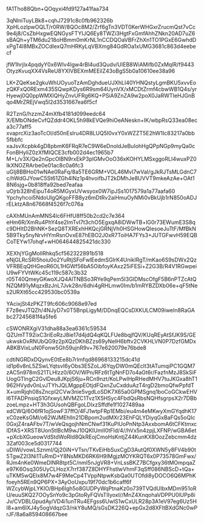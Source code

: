fA1Tho88Qbn+QOqyxi4fd9127a41faa734

3qNlniTuyLBk8+cqhJ7291c8c0fb962326b
XpHLozlpwOQLT/r0RW/8QOc8M2/Zrf6gTn3VDT0KerWHGxrZrucmQst7vCc9e4j8/CsZbHxgwEQNGysFTYIJQ6Ey8TWZi3HgtFxGmfAhhZNkn20AD7uZ6sBAQh+yTM6du218oHBmm0mKrNL1nCCDQOaVBFrZhXn1TO1PGxE6GwhdDxPgT4I8MBxZOCdIexQ7mHRKyLqVBXmg84GdROa1xUMG3681c863d4eebecf

jfW1hrjlx4pqdyY0x6WIv4Igw4rBl4ud3Qudv/UIEB8WiAMifb0ZxMqlR/f9443OtyzKvuqXX4VsReU8YXIVBEXmMEEilZ43oBgS5b0a10610ee38a96

LK+ZQeKse2gkuWhUOyuoTzAmDghdueUJXhLI40YHNQstyLgmBKU5xvvEozQKFxQ0RExm435SQwpKDys6R9sm64UynVX/xMCDtZrmf4cbwWB1Q4s/yrHyewj0Q0ppWMXlQHyZnvUFRg6KQ+PSiA9ZnZA9w2poX0JaRWTIeHJGnBqo4MrZREjVwq5I2d3531667ea6f5cf

R2TznG/hzzmZ4mXfb4181d099eedc64
X/EMbONdeCvfQZddr4OKL5h98kEVQe9hiOeANeskn+IK/wbpRsQ33ea08eca3c77aff5
xvaprcXiz3aoTcOl/d50nEslru4DR8LUQ5I0vxY0xWZZT5E2hW1Ic83217a0bb5fbbfc
xaJsvXcpbk4gD8pbmK6FRqR7eC9W6eDnoldJeBuIohHgQPpNGp9myQa0cFonBHyliZ0zXfMIQCE3cfb002d4ec1965b7
M+L/v3X/Qe2nGpcOlBN9rxEkP3plGMvOoO36xKOHYLMSxggoRLI4wuxPZ0IkXNOZRArbe0e01ac8c0a6fc3
uGIj8BBHo01wNAe0RaFq/8a5TE6GRM+VOL46Mvl7wVaI/gJkRJTsMLGdnC7c/hWdGJYowC5St61ZGh4lNz1p4hvoifbJT2kDMhJe8UVVT9mkeAzAe+OAt18N6sjg+0b818ffa92bed7eafaa
uOjrb328hEipuT4oR5MGyxUVwsyox0W7ipJSs1017579a1a77aafa60
Ypchyhcoi5NdoUIgQKgoFFB8yz6mDtRv2aiHmuOyNMi0vBkUjb1rN850oADJrELktzA8n67668f4526f7c076a

cAXhMUnAmMNS4Ic6FHfU8ff50b2cd2c7e364
eHm6R/XmRu4PhY4se2ImTvI7t3chO5EgxqA8iDWwTB+lG0r73EWumE3S8qc9DHItD2BhNK+SezQ8TXRExhHKQcjGRNjVh0HSGHowQIesoeJuTtF/MfBkN5B9Tky5nyNrvHYmRsnOvxE87hEBO2J0xR7ToiHA7FYs3+JUTGFwvH59EQBCoTEYw17ohqf+wH064644825421dc330

XEXhjYGgMoIlRhkq5cf562322891b518
eNjGLRcSRl5hoiu0o2YuRtjSFoFwlEedmSGlrK4UnikIRgT/mKao6S9sDWx2QzVFRBEqQtHGeoR6OL1HGWf56bA5OibfoyKAxz25iFESi+Z2G3B/R4V1RGwpeiU9wFYVtWKc45c119c587c3b32
r05T40QmeyGKwoXJQ4AlTNBSo3RYe9qPem5I3GIDMscOfgF5B6nPTZcAtQNZQM91yMqzxBzJnL7Jvk28n/6dhi4gRHLmw0Im/b1mRYBZDXb06e+qF5tNes2URXt65cc429530bc0539a

YAcixjSt4zPKZT9fc606c9068e97ed
F7z8evJTQZh/4NJyD7x0T5BnpLigyM/DDnqEQCsDXKULCM09iweIn8RaGAbc27245681f4a5fe6

cSWONRXgiV31dha88a3ea6361c59534
QZUmTT92ixC3riEoRzJ8ie17d4jdQ4qKQLFUe8bqjfQV/KUqREyAtSfJK9S/GEukwskOxRNUbQG9z2pXQzDKhBZzs69yNeIH6bftv2CVKHLVN0P7DzfGMDxABKBVixLuN0Fonw5Gh59ujnR9v+767e620079e76bde8

cdtiNGRDxDQynvE0tEe8b7rlmfqd86968133215dc41d
id1p6v8nL5ZSwLYqtsvI6yObs3E5ZoLJ6YqyDW0mQEclt3tATumqiPC1GQM7zAC5n978mS21TLHlzz0/6OV/WPn/RFz6tTgNnFD7o4aGt6r/FazfnMzJ8SkSiFUogGTlngC2GvlDeu8JKpjS6ju+RCn9nzt/KoLPwlHpRHedMHV7tuJKGxa8hT1962HVydv0nLvJTYhJQLMgppEOtjdFQxnZuCxdduAzT4rgD2bmoQfwPpfdTX+umRjqh08sZncpl2CVw3nie5vgdLoSDK7X65a0GPMSgnq1boCoGCkwEHVl6TFADPnsiqS1GfxwyLMVMZC1Tvz1X5HSyc4FbdQsRbsNQHfsgrpsX2r7DBbzoeLmpz+HT3h3GUsohQBFgoLDlxzSffdfe1f1027489aa
xdCWQ/6O6fR1ojSowF37ffO/4FJ1wtpFRp1EMbi/eu4m4eMKwyXmGYqdhK17xC0zeKsGMI/o62WJMEhlln21DBpom2udMXr23EhFQLYDiyqGxBaFQs5oQIc0GxjZ4raAFbv7T/wVeQsgojhNmCNwf31KuPlUoPnNtp3AxxbomA6tCFKtmxcIDfAS+XRST8Uon5tlBcM9wJ10QKIUmlI0tFld/4//hVx5n4zpjLXFNP/wGBA6et+pXcbXGueowVdStdWoRId8QkREojCmoHsKntjZ44KunKX8OozZebcmm4dz3Zaf003ce5d0317744
uDIWi/vowLSznmI/Qj20iN+VTsn/TKvEiHbSuxCgD3AutQf0XWN5y8FV4b90t5TgwZ2l3Ni1TuRmD+Y8NsMKD6RK6H9IMgjzMOYKRQT6x0P73578GmFwx/RJm4nKe0WmeDINR8tpt5C/nmI5nJgVR8+VnLssBKZ7BCfgxy36tMOmpqaZe97K6Osq305UyCLHozX7rrf387Z8DHYFhstlwVhmF3qSff086NBScD+tQa+uTKM5wQElx8M7w4F9MeCp4TVppNtpwKsbQa0UTOfdi8yDOCO6Q6MPhKfoeyh5REn9QP6PX+3AyOoUxpu19f70dc1b6caff6f
WZcybWjpLYKIO/BHp6lgh5o8GUDPyWqPtnaKz0o739TVQdUIbxMDm951oRU/euuSKQ27OOySnYo9c3pGtoRyFQVsTIIyoxI//MnZ4XnqohaVDPPU0lUPp8iJv/CVDBLGpudAy/VD4i1unTRu4EFgss6UwlS1wCxULR28p3A1eV97eg6Uz5Hl8+am6lXJ4y5ogVdqzG3/nkY8uMQ/sGsDK226Q+epGx2d8XFltBXdGNc0wPrJF/8a6a859408667bee
